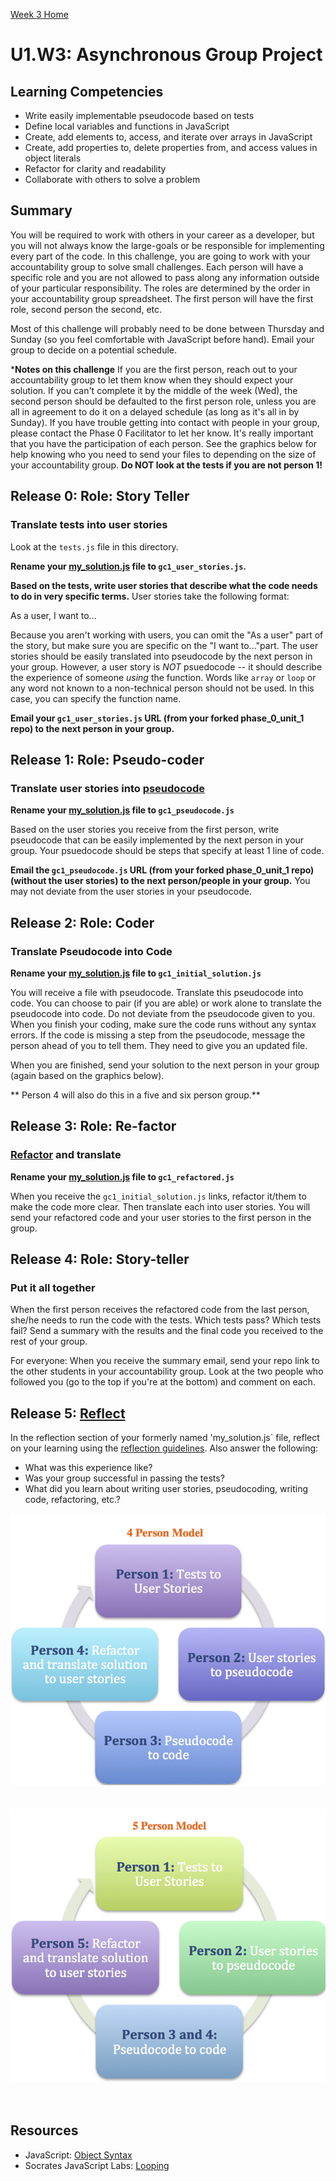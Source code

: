 [Week 3 Home](../)

# U1.W3: Asynchronous Group Project

## Learning Competencies
- Write easily implementable pseudocode based on tests
- Define local variables and functions in JavaScript
- Create, add elements to, access, and iterate over arrays in JavaScript
- Create, add properties to, delete properties from, and access values in object literals
- Refactor for clarity and readability
- Collaborate with others to solve a problem

## Summary
You will be required to work with others in your career as a developer, but you will not always know the large-goals or be responsible for implementing every part of the code. In this challenge, you are going to work with your accountability group to solve small challenges. Each person will have a specific role and you are not allowed to pass along any information outside of your particular responsibility. The roles are determined by the order in your accountability group spreadsheet. The first person will have the first role, second person the second, etc. 

Most of this challenge will probably need to be done between Thursday and Sunday (so you feel comfortable with JavaScript before hand). Email your group to decide on a potential schedule. 

***Notes on this challenge**
If you are the first person, reach out to your accountability group to let them know when they should expect your solution. If you can't complete it by the middle of the week (Wed), the second person should be defaulted to the first person role, unless you are all in agreement to do it on a delayed schedule (as long as it's all in by Sunday). If you have trouble getting into contact with people in your group, please contact the Phase 0 Facilitator to let her know. It's really important that you have the participation of each person. See the graphics below for help knowing who you need to send your files to depending on the size of your accountability group. **Do NOT look at the tests if you are not person 1!**

## Release 0: Role: Story Teller
### Translate tests into user stories

Look at the `tests.js` file in this directory. 

**Rename your [my_solution.js](./my_solution.js) file to `gc1_user_stories.js`.**

**Based on the tests, write user stories that describe what the code needs to do in very specific terms.** User stories take the following format:

As a user, I want to...

Because you aren't working with users, you can omit the "As a user" part of the story, but make sure you are specific on the "I want to..."part. The user stories should be easily translated into pseudocode by the next person in your group.  However, a user story is *NOT* psuedocode -- it should describe the experience of someone *using* the function.  Words like `array` or `loop` or any word not known to a non-technical person should not be used.  In this case, you can specify the function name.

**Email your `gc1_user_stories.js` URL (from your forked phase_0_unit_1 repo) to the next person in your group.**

## Release 1: Role: Pseudo-coder
### Translate user stories into [pseudocode](https://github.com/kereru-2014/phase_0_handbook/blob/master/coding_references/pseudocode.md) 
**Rename your [my_solution.js](./my_solution.js) file to `gc1_pseudocode.js`**

Based on the user stories you receive from the first person, write pseudocode that can be easily implemented by the next person in your group.  Your psuedocode should be steps that specify at least 1 line of code.

**Email the `gc1_pseudocode.js` URL (from your forked phase_0_unit_1 repo) (without the user stories) to the next person/people in your group.** You may not deviate from the user stories in your pseudocode.

## Release 2: Role: Coder 
### Translate Pseudocode into Code
**Rename your [my_solution.js](./my_solution.js) file to  `gc1_initial_solution.js`**

You will receive a file with pseudocode. Translate this pseudocode into code. You can choose to pair (if you are able) or work alone to translate the pseudocode into code. Do not deviate from the pseudocode given to you. 
When you finish your coding, make sure the code runs without any syntax errors. If the code is missing a step from the pseudocode, message the person ahead of you to tell them. They need to give you an updated file. 

When you are finished, send your solution to the next person in your group (again based on the graphics below). 

** Person 4 will also do this in a five and six person group.**

## Release 3: Role: Re-factor
### [Refactor](https://github.com/kereru-2014/phase_0_handbook/blob/master/coding_references/refactoring.md) and translate
**Rename your [my_solution.js](./my_solution.js) file to `gc1_refactored.js`**

When you receive the `gc1_initial_solution.js` links, refactor it/them to make the code more clear. Then translate each into user stories. You will send your refactored code and your user stories to the first person in the group.

## Release 4: Role: Story-teller 
### Put it all together

When the first person receives the refactored code from the last person, she/he needs to run the code with the tests. Which tests pass? Which tests fail? Send a summary with the results and the final code you received to the rest of your group. 

For everyone: When you receive the summary email, send your repo link to the other students in your accountability group. Look at the two people who followed you (go to the top if you're at the bottom) and comment on each. 

## Release 5: [Reflect](https://github.com/kereru-2014/phase_0_handbook/blob/master/coding_references/reflection_guidelines.md)
In the reflection section of your formerly named 'my_solution.js` file, reflect on your learning using the [reflection guidelines](https://github.com/kereru-2014/phase_0_handbook/blob/master/coding_references/reflection_guidelines.md). Also answer the following:
- What was this experience like? 
- Was your group successful in passing the tests? 
- What did you learn about writing user stories, pseudocoding, writing code, refactoring, etc.?


![4_person.jpg](/week_3/imgs/4_person.jpg)<br><br><br>
![5_person.jpg](/week_3/imgs/5_person.jpg)<br><br><br>

## Resources
- JavaScript: [Object Syntax](http://www.sitepoint.com/back-to-basics-javascript-object-syntax/)
- Socrates JavaScript Labs: [Looping](https://socrates.devbootcamp.com/labs/javascript/loops/looping-basics)
